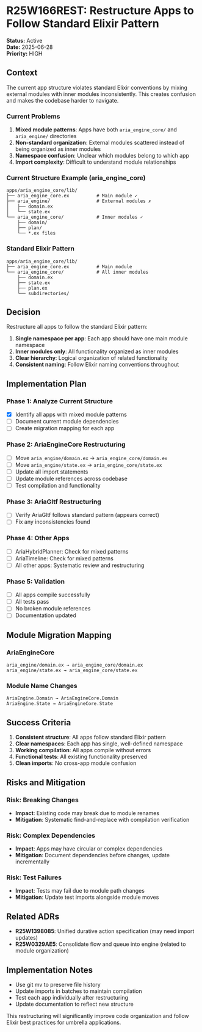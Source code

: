 # R25W166REST: Restructure Apps to Follow Standard Elixir Pattern

**Status:** Active  
**Date:** 2025-06-28  
**Priority:** HIGH

## Context

The current app structure violates standard Elixir conventions by mixing external modules with inner modules inconsistently. This creates confusion and makes the codebase harder to navigate.

### Current Problems

1. **Mixed module patterns**: Apps have both `aria_engine_core/` and `aria_engine/` directories
2. **Non-standard organization**: External modules scattered instead of being organized as inner modules
3. **Namespace confusion**: Unclear which modules belong to which app
4. **Import complexity**: Difficult to understand module relationships

### Current Structure Example (aria_engine_core)

```
apps/aria_engine_core/lib/
├── aria_engine_core.ex          # Main module ✓
├── aria_engine/                 # External modules ✗
│   ├── domain.ex
│   └── state.ex
└── aria_engine_core/            # Inner modules ✓
    ├── domain/
    ├── plan/
    └── *.ex files
```

### Standard Elixir Pattern

```
apps/aria_engine_core/lib/
├── aria_engine_core.ex          # Main module
└── aria_engine_core/            # All inner modules
    ├── domain.ex
    ├── state.ex
    ├── plan.ex
    └── subdirectories/
```

## Decision

Restructure all apps to follow the standard Elixir pattern:

1. **Single namespace per app**: Each app should have one main module namespace
2. **Inner modules only**: All functionality organized as inner modules
3. **Clear hierarchy**: Logical organization of related functionality
4. **Consistent naming**: Follow Elixir naming conventions throughout

## Implementation Plan

### Phase 1: Analyze Current Structure

- [x] Identify all apps with mixed module patterns
- [ ] Document current module dependencies
- [ ] Create migration mapping for each app

### Phase 2: AriaEngineCore Restructuring

- [ ] Move `aria_engine/domain.ex` → `aria_engine_core/domain.ex`
- [ ] Move `aria_engine/state.ex` → `aria_engine_core/state.ex`
- [ ] Update all import statements
- [ ] Update module references across codebase
- [ ] Test compilation and functionality

### Phase 3: AriaGltf Restructuring

- [ ] Verify AriaGltf follows standard pattern (appears correct)
- [ ] Fix any inconsistencies found

### Phase 4: Other Apps

- [ ] AriaHybridPlanner: Check for mixed patterns
- [ ] AriaTimeline: Check for mixed patterns
- [ ] All other apps: Systematic review and restructuring

### Phase 5: Validation

- [ ] All apps compile successfully
- [ ] All tests pass
- [ ] No broken module references
- [ ] Documentation updated

## Module Migration Mapping

### AriaEngineCore

```
aria_engine/domain.ex → aria_engine_core/domain.ex
aria_engine/state.ex → aria_engine_core/state.ex
```

### Module Name Changes

```
AriaEngine.Domain → AriaEngineCore.Domain
AriaEngine.State → AriaEngineCore.State
```

## Success Criteria

1. **Consistent structure**: All apps follow standard Elixir pattern
2. **Clear namespaces**: Each app has single, well-defined namespace
3. **Working compilation**: All apps compile without errors
4. **Functional tests**: All existing functionality preserved
5. **Clean imports**: No cross-app module confusion

## Risks and Mitigation

### Risk: Breaking Changes

- **Impact**: Existing code may break due to module renames
- **Mitigation**: Systematic find-and-replace with compilation verification

### Risk: Complex Dependencies

- **Impact**: Apps may have circular or complex dependencies
- **Mitigation**: Document dependencies before changes, update incrementally

### Risk: Test Failures

- **Impact**: Tests may fail due to module path changes
- **Mitigation**: Update test imports alongside module moves

## Related ADRs

- **R25W1398085**: Unified durative action specification (may need import updates)
- **R25W0329AE5**: Consolidate flow and queue into engine (related to module organization)

## Implementation Notes

- Use git mv to preserve file history
- Update imports in batches to maintain compilation
- Test each app individually after restructuring
- Update documentation to reflect new structure

This restructuring will significantly improve code organization and follow Elixir best practices for umbrella applications.
